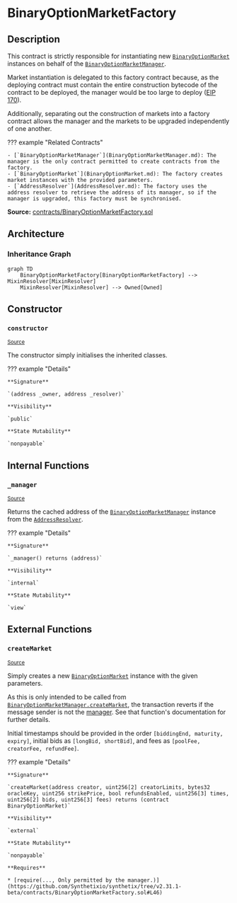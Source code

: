 # BinaryOptionMarketFactory

## Description

This contract is strictly responsible for instantiating new
[`BinaryOptionMarket`](BinaryOptionMarket.md) instances on behalf of
the [`BinaryOptionMarketManager`](BinaryOptionMarketManager.md).

Market instantiation is delegated to this factory contract because,
as the deploying contract must contain the entire construction bytecode
of the contract to be deployed, the manager would be too large to
deploy ([EIP 170](https://eips.ethereum.org/EIPS/eip-170)).

Additionally, separating out the construction of markets into
a factory contract allows the manager and the markets to be upgraded
independently of one another.

??? example "Related Contracts"

    - [`BinaryOptionMarketManager`](BinaryOptionMarketManager.md): The manager is the only contract permitted to create contracts from the factory.
    - [`BinaryOptionMarket`](BinaryOptionMarket.md): The factory creates market instances with the provided parameters.
    - [`AddressResolver`](AddressResolver.md): The factory uses the address resolver to retrieve the address of its manager, so if the manager is upgraded, this factory must be synchronised.

**Source:** [contracts/BinaryOptionMarketFactory.sol](https://github.com/Synthetixio/synthetix/tree/v2.31.1-beta/contracts/BinaryOptionMarketFactory.sol)

## Architecture

### Inheritance Graph

```mermaid
graph TD
    BinaryOptionMarketFactory[BinaryOptionMarketFactory] --> MixinResolver[MixinResolver]
    MixinResolver[MixinResolver] --> Owned[Owned]

```

## Constructor

### `constructor`

<sub>[Source](https://github.com/Synthetixio/synthetix/tree/v2.31.1-beta/contracts/BinaryOptionMarketFactory.sol#L23)</sub>

The constructor simply initialises the inherited classes.

??? example "Details"

    **Signature**

    `(address _owner, address _resolver)`

    **Visibility**

    `public`

    **State Mutability**

    `nonpayable`

## Internal Functions

### `_manager`

<sub>[Source](https://github.com/Synthetixio/synthetix/tree/v2.31.1-beta/contracts/BinaryOptionMarketFactory.sol#L29)</sub>

Returns the cached address of the
[`BinaryOptionMarketManager`](BinaryOptionMarketManager.md) instance
from the [`AddressResolver`](AddressResolver.md).

??? example "Details"

    **Signature**

    `_manager() returns (address)`

    **Visibility**

    `internal`

    **State Mutability**

    `view`

## External Functions

### `createMarket`

<sub>[Source](https://github.com/Synthetixio/synthetix/tree/v2.31.1-beta/contracts/BinaryOptionMarketFactory.sol#L35)</sub>

Simply creates a new [`BinaryOptionMarket`](BinaryOptionMarket.md) instance
with the given parameters.

As this is only intended to be called from
[`BinaryOptionMarketManager.createMarket`](BinaryOptionMarketManager.md#createmarket),
the transaction reverts if the message sender is not the [manager](#_manager).
See that function's documentation for further details.

Initial timestamps should be provided in the order `[biddingEnd, maturity, expiry]`, initial bids as
`[longBid, shortBid]`, and fees as `[poolFee, creatorFee, refundFee]`.

??? example "Details"

    **Signature**

    `createMarket(address creator, uint256[2] creatorLimits, bytes32 oracleKey, uint256 strikePrice, bool refundsEnabled, uint256[3] times, uint256[2] bids, uint256[3] fees) returns (contract BinaryOptionMarket)`

    **Visibility**

    `external`

    **State Mutability**

    `nonpayable`

    **Requires**

    * [require(..., Only permitted by the manager.)](https://github.com/Synthetixio/synthetix/tree/v2.31.1-beta/contracts/BinaryOptionMarketFactory.sol#L46)
